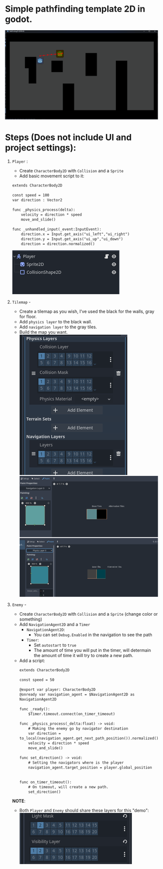 # Simple pathfinding template 2D in godot.

![image](./readme_content/Animation.gif)


# Steps (Does not include UI and project settings):
1. `Player` :  
    - Create `CharacterBody2D` with `Collision` and a `Sprite`
    - Add basic movement script to it:
    
    ```
    extends CharacterBody2D

    const speed = 100
    var direction : Vector2

    func _physics_process(delta):
        velocity = direction * speed
        move_and_slide()

    func _unhandled_input(_event:InputEvent):
        direction.x = Input.get_axis("ui_left","ui_right")
        direction.y = Input.get_axis("ui_up","ui_down")
        direction = direction.normalized()
    ```
    ![image](./readme_content/Player.png)

2. `Tilemap` - 
    - Create a tilemap as you wish, I've used the black for the walls, gray for floor.
    - Add `physics layer` to the black wall.
    - Add `navigation layer` to the gray tiles.
    - Build the map you want.
    ![image](./readme_content/tiles1.png)
    ![image](./readme_content/tiles2.png)
    ![image](./readme_content/tiles3.png)


3. `Enemy` - 
    - Create `CharacterBody2D` with `Collision` and a `Sprite` (change color or something)
    - Add `NavigationAgent2D` and a `Timer`
        - `NavigationAgent2D`:  
            - You can set `Debug.Enabled` in the navigation to see the path
        - `Timer`:
            - Set `autostart` to `true`
            - The amount of time you will put in the timer, will determain the amount of time it will try to create a new path.
    - Add a script:
        ```
        extends CharacterBody2D

        const speed = 50

        @export var player: CharacterBody2D
        @onready var navigation_agent = $NavigationAgent2D as NavigationAgent2D

        func _ready():
            $Timer.timeout.connect(on_timer_timeout)

        func _physics_process(_delta:float) -> void:
            # Making the enemy go by navigator destination
            var direction = to_local(navigation_agent.get_next_path_position()).normalized()
            velocity = direction * speed
            move_and_slide()

        func set_direction() -> void:
            # Setting the navigators where is the player
            navigation_agent.target_position = player.global_position
            
            
        func on_timer_timeout():
            # On timeout, will create a new path.
            set_direction()
        ```
    **NOTE**:
    - Both `Player` and `Enemy` should share these layers for this "demo":  
    ![image](./readme_content/interaction_layers.png)
